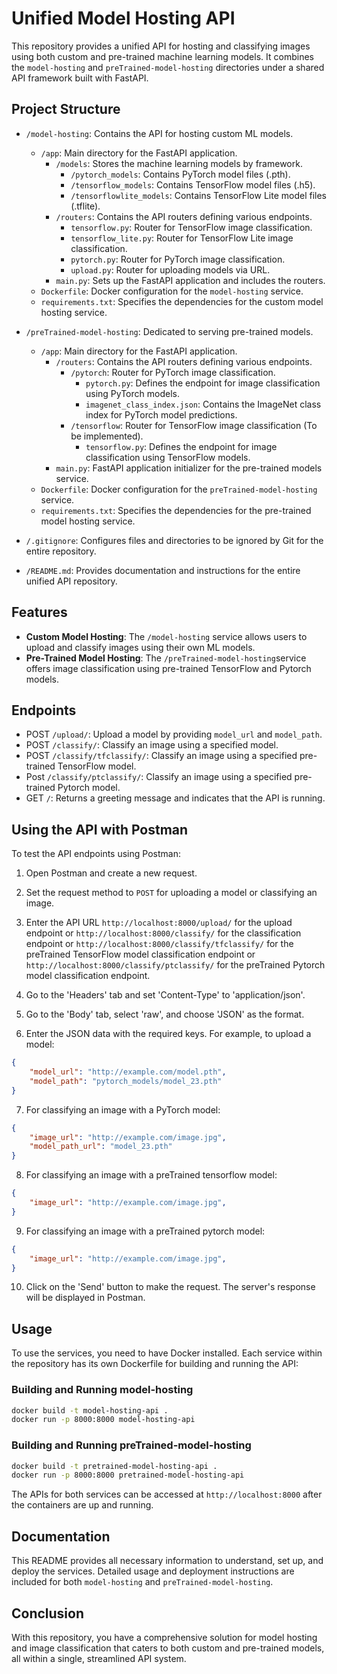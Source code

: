# Unified Model Hosting API

This repository provides a unified API for hosting and classifying images using both custom and pre-trained machine learning models. It combines the `model-hosting` and `preTrained-model-hosting` directories under a shared API framework built with FastAPI.

## Project Structure

- `/model-hosting`: Contains the API for hosting custom ML models.
  - `/app`: Main directory for the FastAPI application.
    - `/models`: Stores the machine learning models by framework.
      - `/pytorch_models`: Contains PyTorch model files (.pth).
      - `/tensorflow_models`: Contains TensorFlow model files (.h5).
      - `/tensorflowlite_models`: Contains TensorFlow Lite model files (.tflite).
    - `/routers`: Contains the API routers defining various endpoints.
      - `tensorflow.py`: Router for TensorFlow image classification.
      - `tensorflow_lite.py`: Router for TensorFlow Lite image classification.
      - `pytorch.py`: Router for PyTorch image classification.
      - `upload.py`: Router for uploading models via URL.
    - `main.py`: Sets up the FastAPI application and includes the routers.
  - `Dockerfile`: Docker configuration for the `model-hosting` service.
  - `requirements.txt`: Specifies the dependencies for the custom model hosting service.

- `/preTrained-model-hosting`: Dedicated to serving pre-trained models.
  - `/app`: Main directory for the FastAPI application.
    - `/routers`: Contains the API routers defining various endpoints.
      - `/pytorch`: Router for PyTorch image classification.
        - `pytorch.py`: Defines the endpoint for image classification using PyTorch models.
        - `imagenet_class_index.json`: Contains the ImageNet class index for PyTorch model predictions.
      - `/tensorflow`: Router for TensorFlow image classification (To be implemented).
        - `tensorflow.py`: Defines the endpoint for image classification using TensorFlow models.
    - `main.py`: FastAPI application initializer for the pre-trained models service.
  - `Dockerfile`: Docker configuration for the `preTrained-model-hosting` service.
  - `requirements.txt`: Specifies the dependencies for the pre-trained model hosting service.

- `/.gitignore`: Configures files and directories to be ignored by Git for the entire repository.
- `/README.md`: Provides documentation and instructions for the entire unified API repository.

## Features

- **Custom Model Hosting**: The `/model-hosting` service allows users to upload and classify images using their own ML models.
- **Pre-Trained Model Hosting**: The `/preTrained-model-hosting`service offers image classification using pre-trained TensorFlow and Pytorch models.

## Endpoints

- POST `/upload/`: Upload a model by providing `model_url` and `model_path`.
- POST `/classify/`: Classify an image using a specified model.
- POST `/classify/tfclassify/`: Classify an image using a specified pre-trained TensorFlow model.
- Post `/classify/ptclassify/`: Classify an image using a specified pre-trained Pytorch model.
- GET `/`: Returns a greeting message and indicates that the API is running.

## Using the API with Postman

To test the API endpoints using Postman:

1. Open Postman and create a new request.
2. Set the request method to `POST` for uploading a model or classifying an image.
3. Enter the API URL `http://localhost:8000/upload/` for the upload endpoint or `http://localhost:8000/classify/` for the classification endpoint or `http://localhost:8000/classify/tfclassify/` for the preTrained TensorFlow model classification endpoint or `http://localhost:8000/classify/ptclassify/` for the preTrained Pytorch model classification endpoint.
4. Go to the 'Headers' tab and set 'Content-Type' to 'application/json'.
5. Go to the 'Body' tab, select 'raw', and choose 'JSON' as the format.

6. Enter the JSON data with the required keys. For example, to upload a model:

```json
{
    "model_url": "http://example.com/model.pth",
    "model_path": "pytorch_models/model_23.pth"
}
```

7. For classifying an image with a PyTorch model:

```json
{
    "image_url": "http://example.com/image.jpg",
    "model_path_url": "model_23.pth"
}
```

8. For classifying an image with a preTrained tensorflow model:

```json
{
    "image_url": "http://example.com/image.jpg",
}
```

9. For classifying an image with a preTrained pytorch model:

```json
{
    "image_url": "http://example.com/image.jpg",
}
```

10. Click on the 'Send' button to make the request. The server's response will be displayed in Postman.

## Usage

To use the services, you need to have Docker installed. Each service within the repository has its own Dockerfile for building and running the API:

### Building and Running model-hosting

```bash
docker build -t model-hosting-api .
docker run -p 8000:8000 model-hosting-api
```

### Building and Running preTrained-model-hosting

```bash
docker build -t pretrained-model-hosting-api .
docker run -p 8000:8000 pretrained-model-hosting-api
```

The APIs for both services can be accessed at `http://localhost:8000` after the containers are up and running.

## Documentation

This README provides all necessary information to understand, set up, and deploy the services. Detailed usage and deployment instructions are included for both `model-hosting` and `preTrained-model-hosting`.

## Conclusion

With this repository, you have a comprehensive solution for model hosting and image classification that caters to both custom and pre-trained models, all within a single, streamlined API system.
